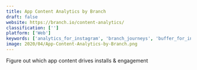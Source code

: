 ```yaml
---
title: App Content Analytics by Branch
draft: false 
website: https://branch.io/content-analytics/
classification: ['']
platform: ['Web']
keywords: ['analytics_for_instagram', 'branch_journeys', 'buffer_for_instagram', 'content_idea_generator', 'content_marketing_stack', 'epictrack', 'fathom_analytics', 'freshdesk', 'keyword_tool_&_content_assistant', 'kuku_analytics', 'life_on_twitter', 'mode_studio', 'native_analytics_by_keen_io', 'ringr', 'service', 'simple_analytics', 'statshot', 'upgage.ai', 'yuno', 'zendesk_explore', 'ispy_visuals']
image: 2020/04/App-Content-Analytics-by-Branch.png
---
```

Figure out which app content drives installs & engagement
